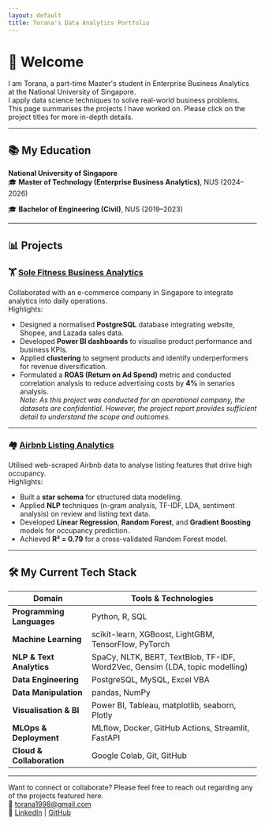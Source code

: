 ```yaml
---
layout: default
title: Torana's Data Analytics Portfolio
---
```


# 👋 Welcome

I am Torana, a part-time Master's student in Enterprise Business Analytics at the National University of Singapore.  
I apply data science techniques to solve real-world business problems.  
This page summarises the projects I have worked on. Please click on the project titles for more in-depth details.

---

## 📚 My Education

**National University of Singapore**  
🎓 **Master of Technology (Enterprise Business Analytics)**, NUS (2024–2026) 
  
🎓 **Bachelor of Engineering (Civil)**, NUS (2019–2023) 

---

## 📊 Projects

### 🏋️ [Sole Fitness Business Analytics](https://torana1998.github.io/Sole-Fintess-Business-Analytics/)
Collaborated with an e-commerce company in Singapore to integrate analytics into daily operations.  
Highlights:
- Designed a normalised **PostgreSQL** database integrating website, Shopee, and Lazada sales data.
- Developed **Power BI dashboards** to visualise product performance and business KPIs.
- Applied **clustering** to segment products and identify underperformers for revenue diversification.
- Formulated a **ROAS (Return on Ad Spend)** metric and conducted correlation analysis to reduce advertising costs by **4%** in senarios analysis.  
*Note: As this project was conducted for an operational company, the datasets are confidential. However, the project report provides sufficient detail to understand the scope and outcomes.*

---

### 🏘️ [Airbnb Listing Analytics](https://torana1998.github.io/Airbnb-Analytics/)
Utilised web-scraped Airbnb data to analyse listing features that drive high occupancy.  
Highlights:
- Built a **star schema** for structured data modelling.
- Applied **NLP** techniques (n-gram analysis, TF-IDF, LDA, sentiment analysis) on review and listing text data.
- Developed **Linear Regression**, **Random Forest**, and **Gradient Boosting** models for occupancy prediction.
- Achieved **R² = 0.79** for a cross-validated Random Forest model.

---

## 🛠️ My Current Tech Stack

| Domain                   | Tools & Technologies                                                                 |
|--------------------------|---------------------------------------------------------------------------------------|
| **Programming Languages**| Python, R, SQL                                                                       |
| **Machine Learning**     | scikit-learn, XGBoost, LightGBM, TensorFlow, PyTorch                                 |
| **NLP & Text Analytics** | SpaCy, NLTK, BERT, TextBlob, TF-IDF, Word2Vec, Gensim (LDA, topic modelling)         |
| **Data Engineering**     | PostgreSQL, MySQL, Excel VBA                                                          |
| **Data Manipulation**    | pandas, NumPy                                                                         |
| **Visualisation & BI**   | Power BI, Tableau, matplotlib, seaborn, Plotly                                       |
| **MLOps & Deployment**   | MLflow, Docker, GitHub Actions, Streamlit, FastAPI                                   |
| **Cloud & Collaboration**| Google Colab, Git, GitHub                                                           |

---

Want to connect or collaborate? Please feel free to reach out regarding any of the projects featured here.  
📧 [torana1998@gmail.com](mailto:torana1998@gmail.com)  
🔗 [LinkedIn](https://linkedin.com/in/torana) | [GitHub](https://github.com/torana1998)
